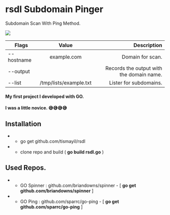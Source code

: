 # rsdl Subdomain Pinger
Subdomain Scan With Ping Method.


![](https://raw.githubusercontent.com/tismayil/rsdl/master/rsdl.gif)


| Flags        | Value         | Description  |
| ------------ |:-------------:| -----:|
| --hostname   | example.com | Domain for scan. |
| --output     |  | Records the output with the domain name. |
| --list       | /tmp/lists/example.txt | Lister for subdomains.


#### My first project I developed with GO.
#### I was a little novice. 😅😅😅😅

## Installation

* - go get github.com/tismayil/rsdl
* - clone repo and build ( **go build rsdl.go** )


## Used Repos.

* - GO Spinner : github.com/briandowns/spinner - [ **go get github.com/briandowns/spinner** ]
* - GO Ping    : github.com/sparrc/go-ping     - [ **go get github.com/sparrc/go-ping** ]
